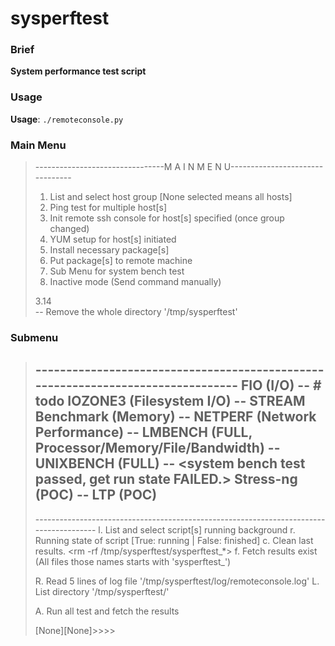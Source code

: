 # sysperftest

### Brief
**System performance test script**

### Usage
**Usage**: `./remoteconsole.py`

### Main Menu
>--------------------------------M A I N  M E N U--------------------------------
>
>1. List and select host group \[None selected means all hosts\]
>2. Ping test for multiple host[s]
>3. Init remote ssh console for host[s] specified (once group changed)
>4. YUM setup for host[s] initiated
>5. Install necessary package[s]
>6. Put package[s] to remote machine
>7. Sub Menu for system bench test
>0. Inactive mode (Send command manually)
>
>3.14  
>    \-\- Remove the whole directory '/tmp/sysperftest'
>
### Submenu
>\--------------------------------------------------------------------------------
>FIO (I/O)
>    \-\- \# todo <libaio not found error>
>IOZONE3 (Filesystem I/O)
>    -- <test passed>
>STREAM Benchmark (Memory)
>    -- <test passed>
>NETPERF (Network Performance)
>    -- <test passed>
>LMBENCH (FULL, Processor/Memory/File/Bandwidth)
>    -- <single copy test passwd>
>UNIXBENCH (FULL)
>    -- <system bench test passed, get run state FAILED.>
>Stress-ng (POC)
>    -- <test passed>
>LTP (POC)
>    --
>\---------------------------------------------------------------------------------------
>l. List and select script[s] running background
>r. Running state of script [True: running | False: finished]
>c. Clean last results. <rm -rf /tmp/sysperftest/sysperftest_*>
>f. Fetch results exist (All files those names starts with 'sysperftest_')
>
>R. Read 5 lines of log file '/tmp/sysperftest/log/remoteconsole.log'
>L. List directory '/tmp/sysperftest/'
>
>A. Run all test and fetch the results
>
>[None][None]>>>>



